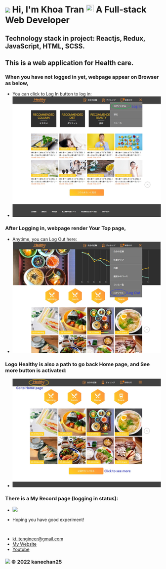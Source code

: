 # <img src="https://github.com/kanechan25/kanechan25/blob/main/img/interface/logo_ce2dev.png" width="30px"> Hi, I'm Khoa Tran <img src="https://media.giphy.com/media/hvRJCLFzcasrR4ia7z/giphy.gif" width="25px" height="25px"> A Full-stack Web Developer

## Technology stack in project: Reactjs, Redux, JavaScript, HTML, SCSS.

## This is a web application for Health care.

### When you have not logged in yet, webpage appear on Browser as below,

-   You can click to Log In button to log in:
-   <img src="https://raw.githubusercontent.com/kanechan25/tran_van_khoa_health_app/main/src/assets/readme/readme1.jpg">

### After Logging in, webpage render Your Top page,

-   Anytime, you can Log Out here:
-   <img src="https://raw.githubusercontent.com/kanechan25/tran_van_khoa_health_app/main/src/assets/readme/readme2.jpg">

### Logo Healthy is also a path to go back Home page, and See more button is activated:

-   <img src="https://raw.githubusercontent.com/kanechan25/tran_van_khoa_health_app/main/src/assets/readme/readme3.jpg">

### There is a My Record page (logging in status):

-   <img src="https://github.com/kanechan25/tran_van_khoa_health_app/blob/main/src/assets/readme/arent_task.gif">
    <br />

-   Hoping you have good experiment!

<br />

-   kt.itengineer@gmail.com
-   [My Website](https://khoatran25.vercel.app/)
-   [Youtube](https://www.youtube.com/c/CE2Dev)

### <img src="https://github.com/kanechan25/kanechan25/blob/main/img/interface/logo_ce2dev.png" width="25px"> © 2022 kanechan25
